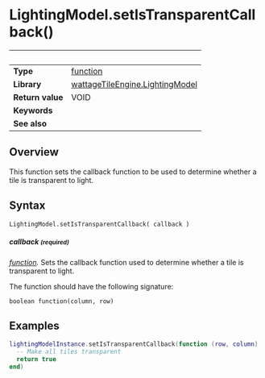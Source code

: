 # LightingModel.setIsTransparentCallback()

|                      | &nbsp;
| -------------------- | ---------------------------------------------------------------
| __Type__             | [function](http://docs.coronalabs.com/api/type/Function.html)
| __Library__          | [wattageTileEngine.LightingModel](type_lightingModel.markdown)
| __Return value__     | VOID
| __Keywords__         |
| __See also__         |


## Overview

This function sets the callback function to be used to determine whether
a tile is transparent to light.


## Syntax

	LightingModel.setIsTransparentCallback( callback )

##### callback <small>(required)</small>
_[function](http://docs.coronalabs.com/api/type/Function.html)._
Sets the callback function used to determine whether a tile is
transparent to light.

The function should have the following signature:

    boolean function(column, row)


## Examples

``````lua
lightingModelInstance.setIsTransparentCallback(function (row, column)
  -- Make all tiles transparent
  return true
end)
``````
